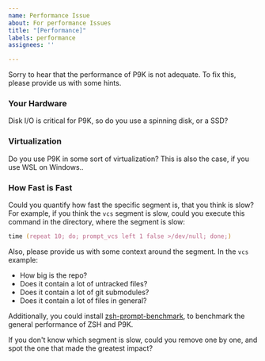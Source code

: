 ```yaml
---
name: Performance Issue
about: For performance Issues
title: "[Performance]"
labels: performance
assignees: ''

---
```


Sorry to hear that the performance of P9K is not adequate. To fix this, please provide us with some hints.

### Your Hardware

Disk I/O is critical for P9K, so do you use a spinning disk, or a SSD?

### Virtualization

Do you use P9K in some sort of virtualization? This is also the case, if you use WSL on Windows..

### How Fast is Fast

Could you quantify how fast the specific segment is, that you think is slow?
For example, if you think the `vcs` segment is slow, could you execute this command in the directory, where the segment is slow:

```zsh
time (repeat 10; do; prompt_vcs left 1 false >/dev/null; done;)
```

Also, please provide us with some context around the segment. In the `vcs` example:

- How big is the repo?
- Does it contain a lot of untracked files?
- Does it contain a lot of git submodules?
- Does it contain a lot of files in general?

Additionally, you could install [zsh-prompt-benchmark](https://github.com/romkatv/zsh-prompt-benchmark), to benchmark the general performance of ZSH and P9K.

If you don't know which segment is slow, could you remove one by one, and spot the one that made the greatest impact?